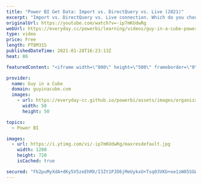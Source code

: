 ```yaml
---
title: "Power BI Get Data: Import vs. DirectQuery vs. Live (2021)"
excerpt: "Import vs. DirectQuery vs. Live connection. Which do you choose and why in Power BI? Adam looks at the three options when creating reports in Power BI Desktop including composite models.  Power BI Data Sources: https://docs.microsoft.com/power-bi/connect-data/power-bi-data-sources  Star Schema: https://docs.microsoft.com/power-bi/guidance/star-schema"
originalUrl: https://youtube.com/watch?v=-ip7mKUdwRg
webUrl: https://everyday.cc/powerbi/learning/videos/guy-in-a-cube-power-bi-get-data-import-vs-directquery-vs-live-2021/
type: video
price: Free
length: PT8M31S
publishedDateTime: 2021-01-28T16:23:13Z
heat: 86

featuredContent: "<iframe width=\"800\" height=\"500\" frameborder=\"0\" src=\"https://www.youtube.com/embed/-ip7mKUdwRg\" allow=\"accelerometer; autoplay; encrypted-media; gyroscope; picture-in-picture\" allowfullscreen></iframe>"

provider:
  name: Guy in a Cube
  domain: guyinacube.com
  images:
    - url: https://everyday-cc.github.io/powerbi/assets/images/organizations/guyinacube.com-50x50.jpg
      width: 50
      height: 50

topics:
  - Power BI

images:
  - url: https://i.ytimg.com/vi/-ip7mKUdwRg/maxresdefault.jpg
    width: 1280
    height: 720
    isCached: true

secured: "Fb2puMyXdA+dKy5V5zeEhMX/I3Zt1PJD6jMeUykxU+Tsq03VKb+oe1zW85SGWzazDzz4Ti5CaBm/ROqFgsVKX2lJ4hVSC5xT45YWOZq2Tf84wslR3vZfFYBbDULD5o18lBABmyb218FbtLF8VYsy4Pfbm39+vi3WeMioxnqIi0ki+G58v4fPDz6/I6fEXNtrVdjfNnVGl6UpMnhEXcR1DnvMwwlcfT+WXvkDOEpG9T9BUxfwWqMO05yUEoeOqb9fR+PW0Ed+qVLdlpA+nv/lZDrsBB3lJiJa/fS0AWq29piIQcjYPLQvfsF+tXFf33v5K+sKS484s2QGxlAcJdszdCeHvYrU0+N3Iz+IqrZ8yeXOGGzoJ54nziV2XyDsQMqkPrBzRtA+sKIad6JrSvizUCvk7CWsFk2VZprUKVAJ30o=;2x69b5hmVUQhDWVmJzS5nQ=="
---
```


